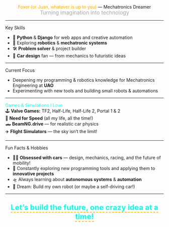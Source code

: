 

<div align="center">
  <div class="about-title"> <span style="color:#ffae00;">Foxer (or Juan, whatever is up to you)</span> — Mechatronics Dreamer</div>
  <div style="font-size:1.2em; color:#aaa;">Turning imagination into <span class="highlight">technology</span></div>
</div>

---

<div class="section-header"> Key Skills</div>

- <span class="emoji">🐍</span> <b>Python</b> & <b>Django</b> for web apps and creative automation
- <span class="emoji">🤖</span> Exploring <b>robotics</b> & <b>mechatronic systems</b>
- <span class="emoji">🛠️</span> <b>Problem solver</b> & project builder
- <span class="emoji">🚗</span> <b>Car design</b> fan — from mechanics to futuristic ideas

---

<div class="section-header"> Current Focus</div>
<ul>
  <li>Deepening my programming & robotics knowledge for Mechatronics Engineering at <b>UAO</b></li>
  <li>Experimenting with new tools and building small robots & automations</li>
</ul>

---

<div class="section-header"> <span style="color:#00ffe7;">Games & Simulations I Love</span></div>
<div class="games-list">
  <span class="emoji">🕹️</span>
  <b>Valve Games:</b> TF2, Half-Life, Half-Life 2, Portal 1 & 2 <br>
  <span class="emoji">🏁</span>
  <b>Need for Speed</b> (all my life, all the time!) <br>
  <span class="emoji">🛻</span>
  <b>BeamNG.drive</b> — for realistic car physics <br>
  <span class="emoji">✈️</span>
  <b>Flight Simulators</b> — the sky isn’t the limit!
</div>

---

<div class="section-header"> Fun Facts & Hobbies</div>

- <span class="car-emoji">🚗💨</span> <b>Obsessed with cars</b> — design, mechanics, racing, and the future of mobility!
- <span class="emoji">🧩</span> Constantly exploring new programming tools and applying them to <b>innovative projects</b>
- <span class="emoji">🛸</span> Always learning about <b>autonomous systems</b> & <b>automation</b>
- <span class="emoji">🥽</span> Dream: Build my own robot (or maybe a self-driving car!)

---

<div align="center" style="margin:2em 0;">
  <span style="font-size:1.7em; color:#00ffe7; font-weight:bold; border-bottom:2px dashed #ffae00;">Let’s build the future, one crazy idea at a time!</span>
</div>
